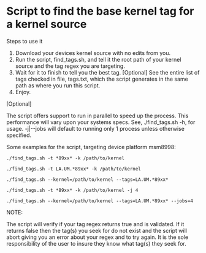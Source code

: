 # Script to find the base kernel tag for a kernel source

Steps to use it

1. Download your devices kernel source with no edits from you.
2. Run the script, find_tags.sh, and tell it the root path of your kernel source
   and the tag regex you are targeting.
3. Wait for it to finish to tell you the best tag. [Optional] See the entire list
   of tags checked in file, tags.txt, which the script generates in the same path
   as where you run this script.
4. Enjoy.

[Optional]

The script offers support to run in parallel to speed up the process. This
performance will vary upon your systems specs. See, ./find_tags.sh -h, for usage.
-j|--jobs will default to running only 1 process unless otherwise specified.


Some examples for the script, targeting device platform msm8998:

    ./find_tags.sh -t *89xx* -k /path/to/kernel
	
    ./find_tags.sh -t LA.UM.*89xx* -k /path/to/kernel
	
    ./find_tags.sh --kernel=/path/to/kernel --tags=LA.UM.*89xx*
	
    ./find_tags.sh -t *89xx* -k /path/to/kernel -j 4
	
    ./find_tags.sh --kernel=/path/to/kernel --tags=LA.UM.*89xx* --jobs=4
	

NOTE: 

The script will verify if your tag regex returns true and is validated.
      If it returns false then the tag(s) you seek for do not exist and the script
      will abort giving you an error about your regex and to try again. It is
      the sole responsibility of the user to insure they know what tag(s) they
      seek for.

